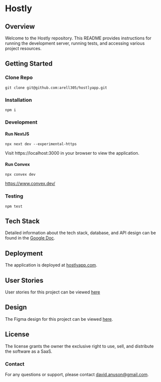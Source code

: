 # Hostly

## Overview

Welcome to the Hostly repository. This README provides instructions for running the development server, running tests, and accessing various project resources.

## Getting Started

### Clone Repo

`git clone git@github.com:arell305/hostlyapp.git`

### Installation

`npm i`

### Development

#### Run NextJS

`npx next dev --experimental-https`

Visit https://localhost:3000 in your browser to view the application.

#### Run Convex

`npx convex dev`

https://www.convex.dev/

### Testing

`npm test`

## Tech Stack

Detailed information about the tech stack, database, and API design can be found in the [Google Doc](https://docs.google.com/document/d/1iUD2RN446HUY8AtBXgBubS-pg4lyc5B42013hqa1wVc/edit#heading=h.7cgyh9tzv8v9).

## Deployment

The application is deployed at [hostlyapp.com](hostlyapp.com).

## User Stories

User stories for this project can be viewed [here](https://docs.google.com/document/d/1WwRWuncTOXTl1gNuvq8ovf7ouA9e1GGhARNtAh3aflM/edit?usp=sharing)

## Design

The Figma design for this project can be viewed [here](https://www.figma.com/design/tN96q1FVDM90gmTqEEhU2r/High-Wireframe?node-id=0-1&node-type=CANVAS&t=XuNBbUMDHQw3Rng1-0).

## License

The license grants the owner the exclusive right to use, sell, and distribute the software as a SaaS.

### Contact

For any questions or support, please contact david.anuson@gmail.com.
